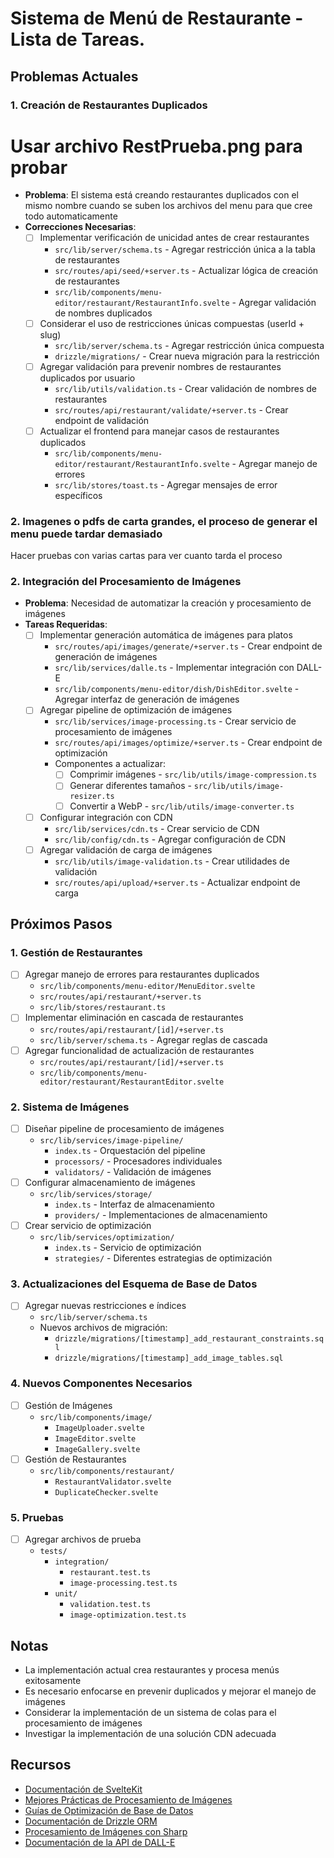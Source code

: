 # Sistema de Menú de Restaurante - Lista de Tareas.

## Problemas Actuales





### 1. Creación de Restaurantes Duplicados 
# Usar archivo RestPrueba.png para probar


- **Problema**: El sistema está creando restaurantes duplicados con el mismo nombre cuando se suben los archivos del menu para que cree todo automaticamente
- **Correcciones Necesarias**:
  - [ ] Implementar verificación de unicidad antes de crear restaurantes
    - `src/lib/server/schema.ts` - Agregar restricción única a la tabla de restaurantes
    - `src/routes/api/seed/+server.ts` - Actualizar lógica de creación de restaurantes
    - `src/lib/components/menu-editor/restaurant/RestaurantInfo.svelte` - Agregar validación de nombres duplicados
  - [ ] Considerar el uso de restricciones únicas compuestas (userId + slug)
    - `src/lib/server/schema.ts` - Agregar restricción única compuesta
    - `drizzle/migrations/` - Crear nueva migración para la restricción
  - [ ] Agregar validación para prevenir nombres de restaurantes duplicados por usuario
    - `src/lib/utils/validation.ts` - Crear validación de nombres de restaurantes
    - `src/routes/api/restaurant/validate/+server.ts` - Crear endpoint de validación
  - [ ] Actualizar el frontend para manejar casos de restaurantes duplicados
    - `src/lib/components/menu-editor/restaurant/RestaurantInfo.svelte` - Agregar manejo de errores
    - `src/lib/stores/toast.ts` - Agregar mensajes de error específicos


### 2. Imagenes o pdfs de carta grandes, el proceso de generar el menu puede tardar demasiado
Hacer pruebas con varias cartas para ver cuanto tarda el proceso


### 2. Integración del Procesamiento de Imágenes
- **Problema**: Necesidad de automatizar la creación y procesamiento de imágenes
- **Tareas Requeridas**:
  - [ ] Implementar generación automática de imágenes para platos
    - `src/routes/api/images/generate/+server.ts` - Crear endpoint de generación de imágenes
    - `src/lib/services/dalle.ts` - Implementar integración con DALL-E
    - `src/lib/components/menu-editor/dish/DishEditor.svelte` - Agregar interfaz de generación de imágenes
  - [ ] Agregar pipeline de optimización de imágenes
    - `src/lib/services/image-processing.ts` - Crear servicio de procesamiento de imágenes
    - `src/routes/api/images/optimize/+server.ts` - Crear endpoint de optimización
    - Componentes a actualizar:
      - [ ] Comprimir imágenes - `src/lib/utils/image-compression.ts`
      - [ ] Generar diferentes tamaños - `src/lib/utils/image-resizer.ts`
      - [ ] Convertir a WebP - `src/lib/utils/image-converter.ts`
  - [ ] Configurar integración con CDN
    - `src/lib/services/cdn.ts` - Crear servicio de CDN
    - `src/lib/config/cdn.ts` - Agregar configuración de CDN
  - [ ] Agregar validación de carga de imágenes
    - `src/lib/utils/image-validation.ts` - Crear utilidades de validación
    - `src/routes/api/upload/+server.ts` - Actualizar endpoint de carga

## Próximos Pasos

### 1. Gestión de Restaurantes
- [ ] Agregar manejo de errores para restaurantes duplicados
  - `src/lib/components/menu-editor/MenuEditor.svelte`
  - `src/routes/api/restaurant/+server.ts`
  - `src/lib/stores/restaurant.ts`
- [ ] Implementar eliminación en cascada de restaurantes
  - `src/routes/api/restaurant/[id]/+server.ts`
  - `src/lib/server/schema.ts` - Agregar reglas de cascada
- [ ] Agregar funcionalidad de actualización de restaurantes
  - `src/routes/api/restaurant/[id]/+server.ts`
  - `src/lib/components/menu-editor/restaurant/RestaurantEditor.svelte`

### 2. Sistema de Imágenes
- [ ] Diseñar pipeline de procesamiento de imágenes
  - `src/lib/services/image-pipeline/`
    - `index.ts` - Orquestación del pipeline
    - `processors/` - Procesadores individuales
    - `validators/` - Validación de imágenes
- [ ] Configurar almacenamiento de imágenes
  - `src/lib/services/storage/`
    - `index.ts` - Interfaz de almacenamiento
    - `providers/` - Implementaciones de almacenamiento
- [ ] Crear servicio de optimización
  - `src/lib/services/optimization/`
    - `index.ts` - Servicio de optimización
    - `strategies/` - Diferentes estrategias de optimización

### 3. Actualizaciones del Esquema de Base de Datos
- [ ] Agregar nuevas restricciones e índices
  - `src/lib/server/schema.ts`
  - Nuevos archivos de migración:
    - `drizzle/migrations/[timestamp]_add_restaurant_constraints.sql`
    - `drizzle/migrations/[timestamp]_add_image_tables.sql`

### 4. Nuevos Componentes Necesarios
- [ ] Gestión de Imágenes
  - `src/lib/components/image/`
    - `ImageUploader.svelte`
    - `ImageEditor.svelte`
    - `ImageGallery.svelte`
- [ ] Gestión de Restaurantes
  - `src/lib/components/restaurant/`
    - `RestaurantValidator.svelte`
    - `DuplicateChecker.svelte`

### 5. Pruebas
- [ ] Agregar archivos de prueba
  - `tests/`
    - `integration/`
      - `restaurant.test.ts`
      - `image-processing.test.ts`
    - `unit/`
      - `validation.test.ts`
      - `image-optimization.test.ts`

## Notas
- La implementación actual crea restaurantes y procesa menús exitosamente
- Es necesario enfocarse en prevenir duplicados y mejorar el manejo de imágenes
- Considerar la implementación de un sistema de colas para el procesamiento de imágenes
- Investigar la implementación de una solución CDN adecuada

## Recursos
- [Documentación de SvelteKit](https://kit.svelte.dev/)
- [Mejores Prácticas de Procesamiento de Imágenes](https://web.dev/fast/#optimize-your-images)
- [Guías de Optimización de Base de Datos](https://neon.tech/docs/guides/performance)
- [Documentación de Drizzle ORM](https://orm.drizzle.team/)
- [Procesamiento de Imágenes con Sharp](https://sharp.pixelplumbing.com/)
- [Documentación de la API de DALL-E](https://platform.openai.com/docs/guides/images) 
